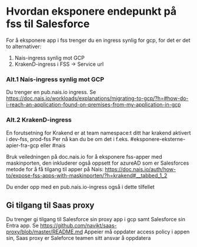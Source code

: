 # Hvordan eksponere endepunkt på fss til Salesforce

For å eksponere app i fss trenger du en ingress synlig for gcp, for det er det to alternativer:
1. Nais-ingress synlig mot GCP
2. KrakenD-ingress i FSS -> Service url

### Alt.1 Nais-ingress synlig mot GCP

Du trenger en pub.nais.io ingress. Se 
https://doc.nais.io/workloads/explanations/migrating-to-gcp/?h=#how-do-i-reach-an-application-found-on-premises-from-my-application-in-gcp

### Alt.2 KrakenD-ingress

En forutsetning for Krakend er at team namespace:t ditt har krakend aktivert i dev-fss, prod-fss
Per nå kan du be om det i f.eks. #eksponere-eksterne-apier-fra-gcp eller #nais

Bruk veiledningen på doc.nais.io for å eksponere fss-apper med maskinporten, den inkluderer også oppsett for azureAD som er Salesforces metode for å få tilgang til apper på Nais:
https://doc.nais.io/auth/how-to/expose-fss-apps-with-maskinporten/?h=krakend#__tabbed_1_2

Du ender opp med en pub.nais.io-ingress også i dette tilfellet

## Gi tilgang til Saas proxy

Du trenger gi tilgang til Salesforce sin proxy app i gcp samt Salesforce sin Entra app.
Se https://github.com/navikt/saas-proxy/blob/master/README.md
Appeier må oppdater access policy i appen sin, Saas proxy er Saleforce teamen sitt ansvar å oppdatera
